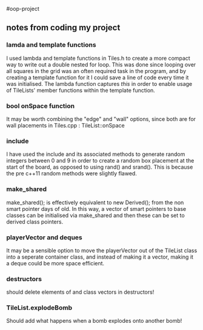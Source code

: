 #oop-project
## notes from coding my project

### lamda and template functions
I used lambda and template functions in Tiles.h to create a more compact way to write out a double nested for loop. This was done since looping over all squares in the grid was an often required task in the program, and by creating a template function for it I could save a line of code every time it was initialised. The lambda function captures _this_ in order to enable usage of TileLists' member functions within the template function.

### bool onSpace function
It may be worth combining the "edge" and "wall" options, since both are for wall placements in Tiles.cpp : TileList::onSpace

### <random> include
I have used the <random> include and its associated methods to generate random integers between 0 and 9 in order to create a random box placement at the start of the board, as opposed to using rand() and srand(). This is because the pre c++11 random methods were slightly flawed.

### make_shared
make_shared<Derived>(); is effectively equivalent to new Derived(); from the non smart pointer days of old. In this way, a vector of smart pointers to base classes can be initialised via make_shared<Tile> and then these can be set to derived class pointers.

### playerVector and deques
It may be a sensible option to move the playerVector out of the TileList class into a seperate container class, and instead of making it a vector, making it a deque could be more space efficient.

### destructors
should delete elements of and class vectors in destructors!

### TileList.explodeBomb
Should add what happens when a bomb explodes onto another bomb!